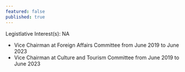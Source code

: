 ```yaml
---
featured: false
published: true
---
```

Legistlative Interest(s): NA

* Vice Chairman at Foreign Affairs Committee from June 2019 to June 2023
* Vice Chairman at Culture and Tourism Committee from June 2019 to June 2023
